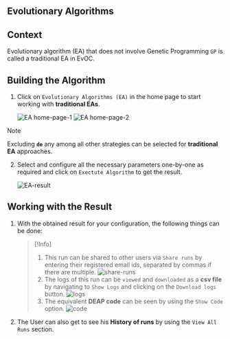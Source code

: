 ## Evolutionary Algorithms

## Context

Evolutionary algorithm (EA) that does not involve Genetic Programming `GP` is called a traditional EA in EvOC.

## Building the Algorithm

1. Click on `Evolutionary Algorithms (EA)` in the home page to start working with **traditional EAs**.

    ![EA home-page-1](https://i.imgur.com/JdDHTZC.png)
    ![EA home-page-2](https://i.imgur.com/bGyIiCx.png)

>[!Note]
> Excluding **`de`** any among all other strategies can be selected for **traditional EA** approaches.

2. Select and configure all the necessary parameters one-by-one as required and click on `Exectute Algorithm` to get the result.

    ![EA-result](https://github.com/user-attachments/assets/bec694a8-b511-43c4-bf4f-a480c6a0dbca)

## Working with the Result

1. With the obtained result for your configuration, the following things can be done:

    >[!Info]
    >1. This run can be shared to other users via `Share runs` by entering their registered email ids, separated by commas if there are multiple.
    ![share-runs](https://i.imgur.com/US3uH0p.png)
    >2. The logs of this run can be `viewed` and `downloaded` as a **csv file** by navigating to `Show Logs` and clicking on the `Download logs` button.
    ![logs](https://i.imgur.com/AeAq3l6.jpeg)
    >3. The equivalent **DEAP code** can be seen by using the `Show Code` option.
    ![code](https://i.imgur.com/rvoJNUP.png)

2. The User can also get to see his **History of runs** by using the `View All Runs` section.
    


